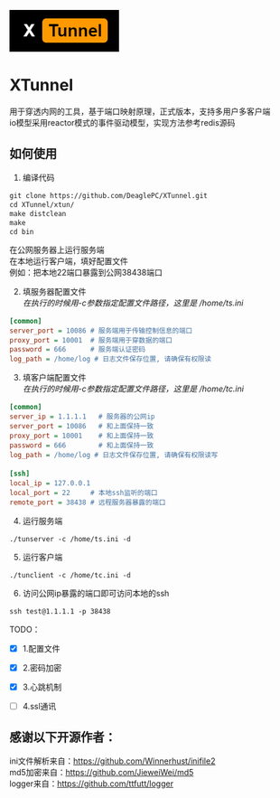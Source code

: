 ![logo](https://github.com/DeaglePC/XTunnel/blob/master/logos.png)
# XTunnel  
用于穿透内网的工具，基于端口映射原理，正式版本，支持多用户多客户端  
io模型采用reactor模式的事件驱动模型，实现方法参考redis源码

## 如何使用  
1. 编译代码  
```shell
git clone https://github.com/DeaglePC/XTunnel.git
cd XTunnel/xtun/
make distclean
make
cd bin
```
在公网服务器上运行服务端  
在本地运行客户端，填好配置文件  
例如：把本地22端口暴露到公网38438端口  

2. 填服务器配置文件  
*在执行的时候用-c参数指定配置文件路径，这里是 /home/ts.ini*
```ini
[common]
server_port = 10086 # 服务端用于传输控制信息的端口
proxy_port = 10001  # 服务端用于穿数据的端口
password = 666      # 服务端认证密码
log_path = /home/log # 日志文件保存位置, 请确保有权限读
```
3. 填客户端配置文件  
*在执行的时候用-c参数指定配置文件路径，这里是 /home/tc.ini*
```ini
[common]
server_ip = 1.1.1.1   # 服务器的公网ip
server_port = 10086   # 和上面保持一致
proxy_port = 10001    # 和上面保持一致
password = 666        # 和上面保持一致
log_path = /home/log # 日志文件保存位置, 请确保有权限读写

[ssh]
local_ip = 127.0.0.1
local_port = 22     # 本地ssh监听的端口
remote_port = 38438 # 远程服务器暴露的端口
```

4. 运行服务端  
```shell
./tunserver -c /home/ts.ini -d
```

5. 运行客户端
```shell
./tunclient -c /home/tc.ini -d
```

6. 访问公网ip暴露的端口即可访问本地的ssh
```shell
ssh test@1.1.1.1 -p 38438
```

TODO：  
- [x] 1.配置文件  
- [x] 2.密码加密  
- [x] 3.心跳机制  
- [ ] 4.ssl通讯  


## 感谢以下开源作者：
ini文件解析来自：https://github.com/Winnerhust/inifile2  
md5加密来自：https://github.com/JieweiWei/md5  
logger来自：https://github.com/ttfutt/logger
